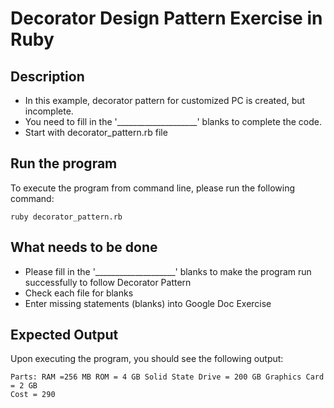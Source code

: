 # Decorator Design Pattern Exercise in Ruby

## Description
* In this example, decorator pattern for customized PC is created, but incomplete.
* You need to fill in the '____________________' blanks to complete the code.
* Start with decorator_pattern.rb file

## Run the program
To execute the program from command line, please run the following command:

```
ruby decorator_pattern.rb
```

## What needs to be done
* Please fill in the '____________________'  blanks to make the program run successfully to follow Decorator Pattern
* Check each file for blanks
* Enter missing statements (blanks) into Google Doc Exercise

## Expected Output
Upon executing the program, you should see the following output:

```
Parts: RAM =256 MB ROM = 4 GB Solid State Drive = 200 GB Graphics Card = 2 GB
Cost = 290
```
